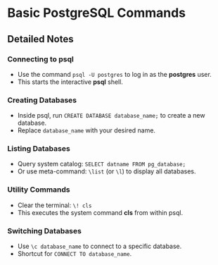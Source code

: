 # Basic PostgreSQL Commands

## Detailed Notes

### Connecting to psql
- Use the command `psql -U postgres` to log in as the **postgres** user.
- This starts the interactive **psql** shell.

### Creating Databases
- Inside psql, run `CREATE DATABASE database_name;` to create a new database.
- Replace `database_name` with your desired name.

### Listing Databases
- Query system catalog: `SELECT datname FROM pg_database;`
- Or use meta-command: `\list` (or `\l`) to display all databases.

### Utility Commands
- Clear the terminal: `\! cls`
- This executes the system command **cls** from within psql.

### Switching Databases
- Use `\c database_name` to connect to a specific database.
- Shortcut for `CONNECT TO database_name`.

